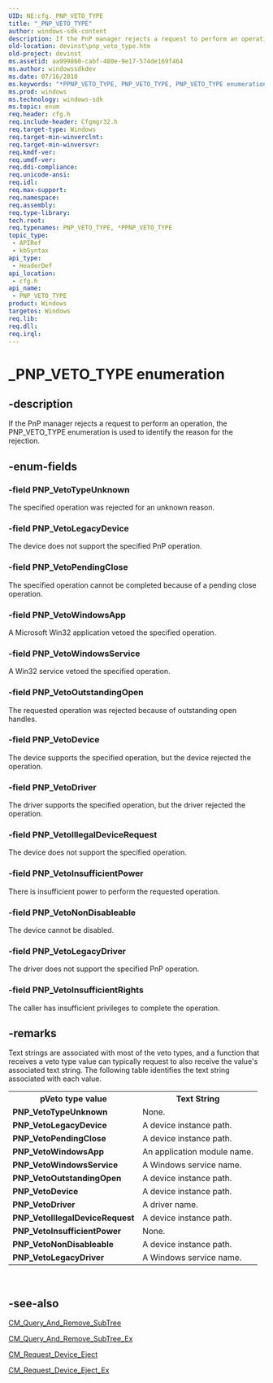```yaml
---
UID: NE:cfg._PNP_VETO_TYPE
title: "_PNP_VETO_TYPE"
author: windows-sdk-content
description: If the PnP manager rejects a request to perform an operation, the PNP_VETO_TYPE enumeration is used to identify the reason for the rejection.
old-location: devinst\pnp_veto_type.htm
old-project: devinst
ms.assetid: aa999860-cabf-480e-9e17-574de169f464
ms.author: windowssdkdev
ms.date: 07/16/2018
ms.keywords: "*PPNP_VETO_TYPE, PNP_VETO_TYPE, PNP_VETO_TYPE enumeration [Device and Driver Installation], PNP_VetoDevice, PNP_VetoDriver, PNP_VetoIllegalDeviceRequest, PNP_VetoInsufficientPower, PNP_VetoInsufficientRights, PNP_VetoLegacyDevice, PNP_VetoLegacyDriver, PNP_VetoNonDisableable, PNP_VetoOutstandingOpen, PNP_VetoPendingClose, PNP_VetoTypeUnknown, PNP_VetoWindowsApp, PNP_VetoWindowsService, PPNP_VETO_TYPE, PPNP_VETO_TYPE enumeration pointer [Device and Driver Installation], _PNP_VETO_TYPE, cfg/PNP_VETO_TYPE, cfg/PNP_VetoDevice, cfg/PNP_VetoDriver, cfg/PNP_VetoIllegalDeviceRequest, cfg/PNP_VetoInsufficientPower, cfg/PNP_VetoInsufficientRights, cfg/PNP_VetoLegacyDevice, cfg/PNP_VetoLegacyDriver, cfg/PNP_VetoNonDisableable, cfg/PNP_VetoOutstandingOpen, cfg/PNP_VetoPendingClose, cfg/PNP_VetoTypeUnknown, cfg/PNP_VetoWindowsApp, cfg/PNP_VetoWindowsService, cfg/PPNP_VETO_TYPE, cfgmgrenum_8b47c6f6-4b36-472b-8389-11391558c252.xml, devinst.pnp_veto_type"
ms.prod: windows
ms.technology: windows-sdk
ms.topic: enum
req.header: cfg.h
req.include-header: Cfgmgr32.h
req.target-type: Windows
req.target-min-winverclnt: 
req.target-min-winversvr: 
req.kmdf-ver: 
req.umdf-ver: 
req.ddi-compliance: 
req.unicode-ansi: 
req.idl: 
req.max-support: 
req.namespace: 
req.assembly: 
req.type-library: 
tech.root: 
req.typenames: PNP_VETO_TYPE, *PPNP_VETO_TYPE
topic_type:
 - APIRef
 - kbSyntax
api_type:
 - HeaderDef
api_location:
 - cfg.h
api_name:
 - PNP_VETO_TYPE
product: Windows
targetos: Windows
req.lib: 
req.dll: 
req.irql: 
---
```


# _PNP_VETO_TYPE enumeration


## -description


If the PnP manager rejects a request to perform an operation, the PNP_VETO_TYPE enumeration is used to identify the reason for the rejection.


## -enum-fields




### -field PNP_VetoTypeUnknown

The specified operation was rejected for an unknown reason.


### -field PNP_VetoLegacyDevice

The device does not support the specified PnP operation.


### -field PNP_VetoPendingClose

The specified operation cannot be completed because of a pending close operation.


### -field PNP_VetoWindowsApp

A Microsoft Win32 application vetoed the specified operation.


### -field PNP_VetoWindowsService

A Win32 service vetoed the specified operation.


### -field PNP_VetoOutstandingOpen

The requested operation was rejected because of outstanding open handles.


### -field PNP_VetoDevice

The device supports the specified operation, but the device rejected the operation.


### -field PNP_VetoDriver

The driver supports the specified operation, but the driver rejected the operation.


### -field PNP_VetoIllegalDeviceRequest

The device does not support the specified operation.


### -field PNP_VetoInsufficientPower

There is insufficient power to perform the requested operation.


### -field PNP_VetoNonDisableable

The device cannot be disabled.


### -field PNP_VetoLegacyDriver

The driver does not support the specified PnP operation.


### -field PNP_VetoInsufficientRights

The caller has insufficient privileges to complete the operation.


## -remarks



Text strings are associated with most of the veto types, and a function that receives a veto type value can typically request to also receive the value's associated text string. The following table identifies the text string associated with each value.

<table>
<tr>
<th>pVeto type value</th>
<th>Text String</th>
</tr>
<tr>
<td>
<b>PNP_VetoTypeUnknown</b>

</td>
<td>
None.

</td>
</tr>
<tr>
<td>
<b>PNP_VetoLegacyDevice
       </b>

</td>
<td>
A device instance path.

</td>
</tr>
<tr>
<td>
<b>PNP_VetoPendingClose
       </b>

</td>
<td>
A device instance path.

</td>
</tr>
<tr>
<td>
<b>PNP_VetoWindowsApp</b>

</td>
<td>
An application module name.

</td>
</tr>
<tr>
<td>
<b>PNP_VetoWindowsService
       </b>

</td>
<td>
A Windows service name.

</td>
</tr>
<tr>
<td>
<b>PNP_VetoOutstandingOpen
       </b>

</td>
<td>
A device instance path.

</td>
</tr>
<tr>
<td>
<b>PNP_VetoDevice
       </b>

</td>
<td>
A device instance path.

</td>
</tr>
<tr>
<td>
<b>PNP_VetoDriver
       </b>

</td>
<td>
A driver name.

</td>
</tr>
<tr>
<td>
<b>
        PNP_VetoIllegalDeviceRequest</b>

</td>
<td>
A device instance path.

</td>
</tr>
<tr>
<td>
<b>PNP_VetoInsufficientPower
       </b>

</td>
<td>
None.

</td>
</tr>
<tr>
<td>
<b>
        PNP_VetoNonDisableable</b>

</td>
<td>
A device instance path.

</td>
</tr>
<tr>
<td>
<b>PNP_VetoLegacyDriver
       </b>

</td>
<td>
A Windows service name.

</td>
</tr>
</table>
 




## -see-also




<a href="https://msdn.microsoft.com/library/windows/hardware/ff539722">CM_Query_And_Remove_SubTree</a>



<a href="https://msdn.microsoft.com/library/windows/hardware/ff539727">CM_Query_And_Remove_SubTree_Ex</a>



<a href="https://msdn.microsoft.com/library/windows/hardware/ff539806">CM_Request_Device_Eject</a>



<a href="https://msdn.microsoft.com/library/windows/hardware/ff539807">CM_Request_Device_Eject_Ex</a>
 

 


